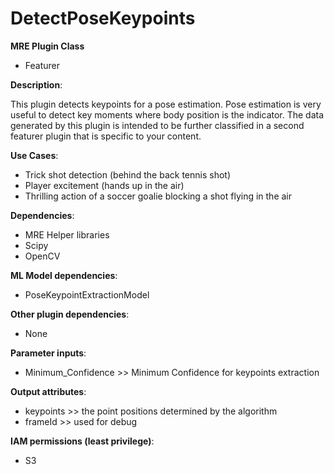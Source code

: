 # DetectPoseKeypoints #

**MRE Plugin Class**
- Featurer

**Description**:

This plugin detects keypoints for a pose estimation. Pose estimation is very useful to detect key moments where body position is the indicator. The data generated by this plugin is intended to be further classified in a second featurer plugin that is specific to your content.

**Use Cases**:
- Trick shot detection (behind the back tennis shot)
- Player excitement (hands up in the air)
- Thrilling action of a soccer goalie blocking a shot flying in the air

**Dependencies**:
- MRE Helper libraries
- Scipy
- OpenCV

**ML Model dependencies**:
- PoseKeypointExtractionModel

**Other plugin dependencies**:
- None

**Parameter inputs**:
- Minimum_Confidence >> Minimum Confidence for keypoints extraction


**Output attributes**:
- keypoints >> the point positions determined by the algorithm
- frameId >> used for debug

**IAM permissions (least privilege)**:
- S3
